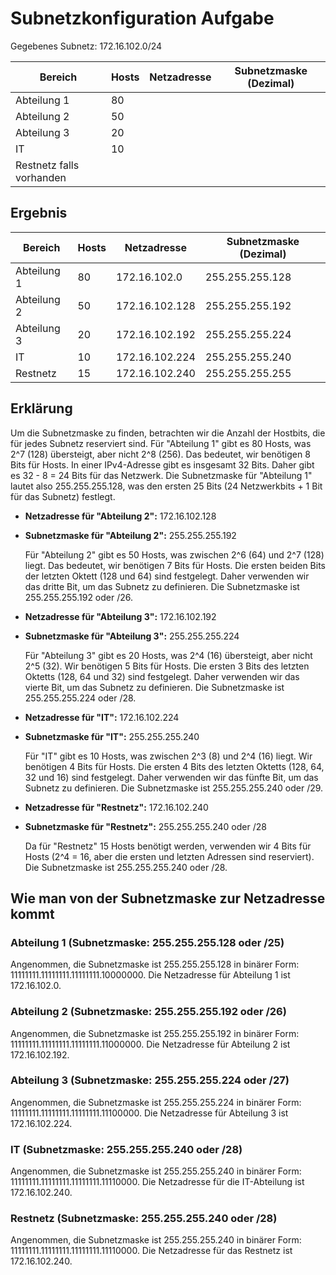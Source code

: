 # Subnetzkonfiguration Aufgabe


Gegebenes Subnetz: 172.16.102.0/24

| Bereich                  | Hosts | Netzadresse | Subnetzmaske (Dezimal) |
|--------------------------|-----|-------------|------------------------|
| Abteilung 1              | 80  |             |                        |
| Abteilung 2              | 50  |             |                        |
| Abteilung 3              | 20  |             |                        |
| IT                       | 10  |             |                        |
| Restnetz falls vorhanden |     |             |                        |

## Ergebnis

| Bereich      | Hosts | Netzadresse     | Subnetzmaske (Dezimal) |
|--------------|-------|------------------|-------------------------|
| Abteilung 1  | 80    | 172.16.102.0     | 255.255.255.128         |
| Abteilung 2  | 50    | 172.16.102.128   | 255.255.255.192         |
| Abteilung 3  | 20    | 172.16.102.192   | 255.255.255.224         |
| IT           | 10    | 172.16.102.224   | 255.255.255.240         |
| Restnetz     | 15    | 172.16.102.240   | 255.255.255.255         |



## Erklärung

Um die Subnetzmaske zu finden, betrachten wir die Anzahl der Hostbits, die für jedes Subnetz reserviert sind. Für "Abteilung 1" gibt es 80 Hosts, was 2^7 (128) übersteigt, aber nicht 2^8 (256). Das bedeutet, wir benötigen 8 Bits für Hosts. In einer IPv4-Adresse gibt es insgesamt 32 Bits. Daher gibt es 32 - 8 = 24 Bits für das Netzwerk. Die Subnetzmaske für "Abteilung 1" lautet also 255.255.255.128, was den ersten 25 Bits (24 Netzwerkbits + 1 Bit für das Subnetz) festlegt.

- **Netzadresse für "Abteilung 2":** 172.16.102.128
- **Subnetzmaske für "Abteilung 2":** 255.255.255.192

  Für "Abteilung 2" gibt es 50 Hosts, was zwischen 2^6 (64) und 2^7 (128) liegt. Das bedeutet, wir benötigen 7 Bits für Hosts. Die ersten beiden Bits der letzten Oktett (128 und 64) sind festgelegt. Daher verwenden wir das dritte Bit, um das Subnetz zu definieren. Die Subnetzmaske ist 255.255.255.192 oder /26.

- **Netzadresse für "Abteilung 3":** 172.16.102.192
- **Subnetzmaske für "Abteilung 3":** 255.255.255.224

  Für "Abteilung 3" gibt es 20 Hosts, was 2^4 (16) übersteigt, aber nicht 2^5 (32). Wir benötigen 5 Bits für Hosts. Die ersten 3 Bits des letzten Oktetts (128, 64 und 32) sind festgelegt. Daher verwenden wir das vierte Bit, um das Subnetz zu definieren. Die Subnetzmaske ist 255.255.255.224 oder /28.

- **Netzadresse für "IT":** 172.16.102.224
- **Subnetzmaske für "IT":** 255.255.255.240

  Für "IT" gibt es 10 Hosts, was zwischen 2^3 (8) und 2^4 (16) liegt. Wir benötigen 4 Bits für Hosts. Die ersten 4 Bits des letzten Oktetts (128, 64, 32 und 16) sind festgelegt. Daher verwenden wir das fünfte Bit, um das Subnetz zu definieren. Die Subnetzmaske ist 255.255.255.240 oder /29.

- **Netzadresse für "Restnetz":** 172.16.102.240
- **Subnetzmaske für "Restnetz":** 255.255.255.240 oder /28

  Da für "Restnetz" 15 Hosts benötigt werden, verwenden wir 4 Bits für Hosts (2^4 = 16, aber die ersten und letzten Adressen sind reserviert). Die Subnetzmaske ist 255.255.255.240 oder /28.


## Wie man von der Subnetzmaske zur Netzadresse kommt

### Abteilung 1 (Subnetzmaske: 255.255.255.128 oder /25)

Angenommen, die Subnetzmaske ist 255.255.255.128 in binärer Form: 11111111.11111111.11111111.10000000. Die Netzadresse für Abteilung 1 ist 172.16.102.0.

### Abteilung 2 (Subnetzmaske: 255.255.255.192 oder /26)

Angenommen, die Subnetzmaske ist 255.255.255.192 in binärer Form: 11111111.11111111.11111111.11000000. Die Netzadresse für Abteilung 2 ist 172.16.102.192.

### Abteilung 3 (Subnetzmaske: 255.255.255.224 oder /27)

Angenommen, die Subnetzmaske ist 255.255.255.224 in binärer Form: 11111111.11111111.11111111.11100000. Die Netzadresse für Abteilung 3 ist 172.16.102.224.

### IT (Subnetzmaske: 255.255.255.240 oder /28)

Angenommen, die Subnetzmaske ist 255.255.255.240 in binärer Form: 11111111.11111111.11111111.11110000. Die Netzadresse für die IT-Abteilung ist 172.16.102.240.

### Restnetz (Subnetzmaske: 255.255.255.240 oder /28)

Angenommen, die Subnetzmaske ist 255.255.255.240 in binärer Form: 11111111.11111111.11111111.11110000. Die Netzadresse für das Restnetz ist 172.16.102.240.


